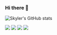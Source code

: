 ### Hi there 👋

<!--
**dev-Skyler/dev-Skyler** is a ✨ _special_ ✨ repository because its `README.md` (this file) appears on your GitHub profile.

Here are some ideas to get you started:

- 🔭 I’m currently working on ...
- 🌱 I’m currently learning ...
- 👯 I’m looking to collaborate on ...
- 🤔 I’m looking for help with ...
- 💬 Ask me about ...
- 📫 How to reach me: ...
- 😄 Pronouns: ...
- ⚡ Fun fact: ...
-->

![Skyler's GitHub stats](https://github-readme-stats.vercel.app/api?username=dev-Skyler&show_icons=true&theme=dracula)

<img src="https://img.shields.io/badge/Swift-F05138?style=flat-square&logo=Swift&logoColor=white"/> <img src="https://img.shields.io/badge/Xcode-147EFB?style=flat-square&logo=Xcode&logoColor=white"/> <img src="https://img.shields.io/badge/Xcode-147EFB?style=flat-square&logo=Xcode&logoColor=white"/> <img src="https://img.shields.io/badge/Xcode-147EFB?style=flat-square&logo=Xcode&logoColor=white"/>
